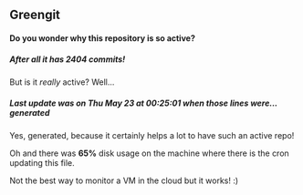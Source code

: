 ## Greengit

#### Do you wonder why this repository is so active?

##### After all it has 2404 commits!

But is it *really* active? Well...

##### Last update was on Thu May 23 at 00:25:01 when those lines were... generated

Yes, generated, because it certainly helps a lot to have such an active repo!

Oh and there was **65%** disk usage on the machine
where there is the cron updating this file.

Not the best way to monitor a VM in the cloud but it works! :)

